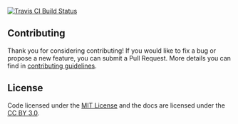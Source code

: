 <a href="https://travis-ci.org/deplink/repository"><img src="https://travis-ci.org/deplink/repository.svg?branch=master" alt="Travis CI Build Status"></a>

Contributing
------------

Thank you for considering contributing! If you would like to fix a bug or propose a new feature, you can submit a Pull Request. More details you can find in [contributing guidelines](contributing.md).

License
-------

Code licensed under the [MIT License](https://opensource.org/licenses/MIT) and the docs are licensed under the [CC BY 3.0](https://creativecommons.org/licenses/by/3.0).
